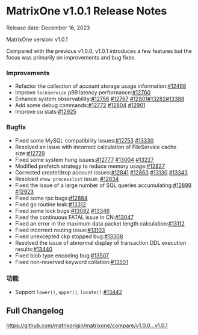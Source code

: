 # **MatrixOne v1.0.1 Release Notes**

Release date: December 16, 2023

MatrixOne version: v1.0.1

Compared with the previous v1.0.0, v1.0.1 introduces a few features but the focus was primarily on improvements and bug fixes.

### Improvements

- Refactor the collection of account storage usage information:[#12468](https://github.com/matrixorigin/matrixone/pull/12468)
- Improve `lockservice` p99 latency performance:[#12760](https://github.com/matrixorigin/matrixone/pull/12760)
- Enhance system observability:[#12756](https://github.com/matrixorigin/matrixone/pull/12756) [#12767](https://github.com/matrixorigin/matrixone/pull/12767) [#12801](https://github.com/matrixorigin/matrixone/pull/12756)[#13282](https://github.com/matrixorigin/matrixone/pull/12756)[#13388](https://github.com/matrixorigin/matrixone/pull/12756)
- Add some debug commands:[#12772](https://github.com/matrixorigin/matrixone/pull/12772) [#12804](https://github.com/matrixorigin/matrixone/pull/12804) [#12901](https://github.com/matrixorigin/matrixone/pull/12901)  
- Improve cu stats:[#12925](https://github.com/matrixorigin/matrixone/pull/12925)

### Bugfix

- Fixed some MySQL compatibility issues:[#12753](https://github.com/matrixorigin/matrixone/pull/12753) [#13330](https://github.com/matrixorigin/matrixone/pull/13330)
- Resolved an issue with incorrect calculation of FileService cache size:[#12729](https://github.com/matrixorigin/matrixone/pull/12729)
- Fixed some system hung issues:[#12777](https://github.com/matrixorigin/matrixone/pull/12777) [#13004](https://github.com/matrixorigin/matrixone/pull/13004) [#13227](https://github.com/matrixorigin/matrixone/pull/13227)
- Modified prefetch strategy to reduce memory usage:[#12827](https://github.com/matrixorigin/matrixone/pull/12827)
- Corrected create/drop account issues:[#12841](https://github.com/matrixorigin/matrixone/pull/12841) [#12863](https://github.com/matrixorigin/matrixone/pull/12863) [#13130](https://github.com/matrixorigin/matrixone/pull/13130) [#13343](https://github.com/matrixorigin/matrixone/pull/13343)
- Resolved `show processlist` issue: [#12834](https://github.com/matrixorigin/matrixone/pull/12834)
- Fixed the issue of a large number of SQL queries accumulating:[#12899](https://github.com/matrixorigin/matrixone/pull/12899) [#12923](https://github.com/matrixorigin/matrixone/pull/12923)
- Fixed some rpc bugs:[#12884](https://github.com/matrixorigin/matrixone/pull/12884)
- Fixed go routine leak:[#13312](https://github.com/matrixorigin/matrixone/pull/13312)
- Fixed some lock bugs:[#13082](https://github.com/matrixorigin/matrixone/pull/13082) [#13346](https://github.com/matrixorigin/matrixone/pull/13346)
- Fixed the continuous FATAL issue in CN:[#13047](https://github.com/matrixorigin/matrixone/pull/13047)
- Fixed an error in the maximum data packet length calculation:[#13112](https://github.com/matrixorigin/matrixone/pull/13112)
- Fixed incorrect routing issue:[#13103](https://github.com/matrixorigin/matrixone/pull/13103)
- Fixed unexcepted ckp stopped bug:[#13308](https://github.com/matrixorigin/matrixone/pull/13308)
- Resolved the issue of abnormal display of transaction DDL execution results:[#13440](https://github.com/matrixorigin/matrixone/pull/13440)
- Fixed blob type encoding bug:[#13507](https://github.com/matrixorigin/matrixone/pull/13057)
- Fixed non-reserved keyword collation:[#13501](https://github.com/matrixorigin/matrixone/pull/13051)

### 功能

- Support `lower()`, `upper()`, `locate()` [#13442](https://github.com/matrixorigin/matrixone/pull/13442)

## Full Changelog

<https://github.com/matrixorigin/matrixone/compare/v1.0.0...v1.0.1>